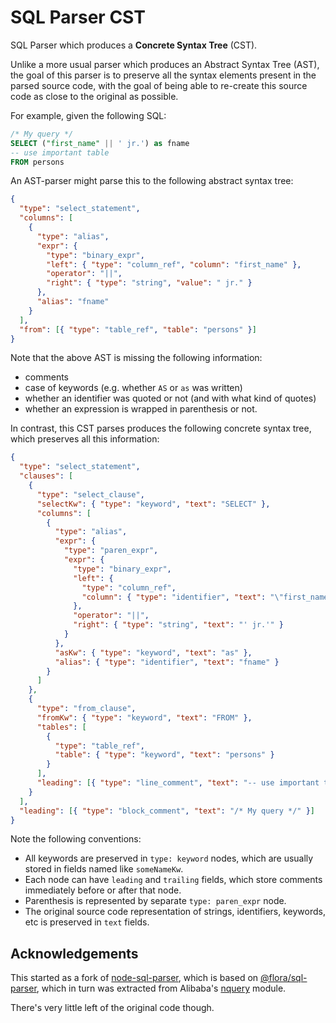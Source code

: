 # SQL Parser CST

SQL Parser which produces a **Concrete Syntax Tree** (CST).

Unlike a more usual parser which produces an Abstract Syntax Tree (AST),
the goal of this parser is to preserve all the syntax elements present
in the parsed source code, with the goal of being able to re-create
this source code as close to the original as possible.

For example, given the following SQL:

```sql
/* My query */
SELECT ("first_name" || ' jr.') as fname
-- use important table
FROM persons
```

An AST-parser might parse this to the following abstract syntax tree:

```json
{
  "type": "select_statement",
  "columns": [
    {
      "type": "alias",
      "expr": {
        "type": "binary_expr",
        "left": { "type": "column_ref", "column": "first_name" },
        "operator": "||",
        "right": { "type": "string", "value": " jr." }
      },
      "alias": "fname"
    }
  ],
  "from": [{ "type": "table_ref", "table": "persons" }]
}
```

Note that the above AST is missing the following information:

- comments
- case of keywords (e.g. whether `AS` or `as` was written)
- whether an identifier was quoted or not (and with what kind of quotes)
- whether an expression is wrapped in parenthesis or not.

In contrast, this CST parses produces the following concrete syntax tree,
which preserves all this information:

```json
{
  "type": "select_statement",
  "clauses": [
    {
      "type": "select_clause",
      "selectKw": { "type": "keyword", "text": "SELECT" },
      "columns": [
        {
          "type": "alias",
          "expr": {
            "type": "paren_expr",
            "expr": {
              "type": "binary_expr",
              "left": {
                "type": "column_ref",
                "column": { "type": "identifier", "text": "\"first_name\"" }
              },
              "operator": "||",
              "right": { "type": "string", "text": "' jr.'" }
            }
          },
          "asKw": { "type": "keyword", "text": "as" },
          "alias": { "type": "identifier", "text": "fname" }
        }
      ]
    },
    {
      "type": "from_clause",
      "fromKw": { "type": "keyword", "text": "FROM" },
      "tables": [
        {
          "type": "table_ref",
          "table": { "type": "keyword", "text": "persons" }
        }
      ],
      "leading": [{ "type": "line_comment", "text": "-- use important table" }]
    }
  ],
  "leading": [{ "type": "block_comment", "text": "/* My query */" }]
}
```

Note the following conventions:

- All keywords are preserved in `type: keyword` nodes, which are usually
  stored in fields named like `someNameKw`.
- Each node can have `leading` and `trailing` fields,
  which store comments immediately before or after that node.
- Parenthesis is represented by separate `type: paren_expr` node.
- The original source code representation of strings, identifiers, keywords, etc
  is preserved in `text` fields.

## Acknowledgements

This started as a fork of [node-sql-parser][],
which is based on [@flora/sql-parser][],
which in turn was extracted from Alibaba's [nquery][] module.

There's very little left of the original code though.

[node-sql-parser]: https://github.com/taozhi8833998/node-sql-parser
[@flora/sql-parser]: https://github.com/florajs/sql-parser
[nquery]: https://github.com/alibaba/nquery
